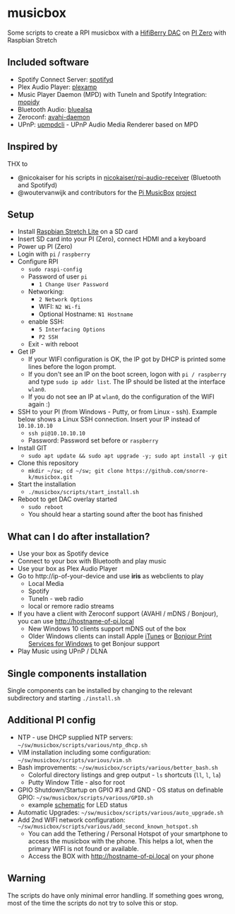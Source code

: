 # musicbox

Some scripts to create a RPI musicbox with a [HifiBerry DAC](https://www.hifiberry.com/) on [PI Zero](https://www.raspberrypi.org/products/raspberry-pi-zero/) with Raspbian Stretch

## Included software

- Spotify Connect Server: [spotifyd](https://github.com/Spotifyd/spotifyd)
- Plex Audio Player: [plexamp](https://plexamp.com/)
- Music Player Daemon (MPD) with TuneIn and Spotify Integration: [mopidy](https://www.mopidy.com/)
- Bluetooth Audio: [bluealsa](https://github.com/Arkq/bluez-alsa)
- Zeroconf: [avahi-daemon](https://www.avahi.org/)
- UPnP: [upmpdcli](https://www.lesbonscomptes.com/upmpdcli/) - UPnP Audio Media Renderer based on MPD

## Inspired by

THX to
- @nicokaiser for his scripts in [nicokaiser/rpi-audio-receiver](https://github.com/nicokaiser/rpi-audio-receiver) (Bluetooth and Spotifyd)
- @woutervanwijk and contributors for the [Pi MusicBox](https://www.pimusicbox.com) [project](https://github.com/pimusicbox/pimusicbox)

## Setup

- Install [Raspbian Stretch Lite](https://www.raspberrypi.org/downloads/raspbian/) on a SD card
- Insert SD card into your PI (Zero), connect HDMI and a keyboard
- Power up PI (Zero)
- Login with `pi` / `raspberry`
- Configure RPI
  - `sudo raspi-config`
  - Password of user `pi`
    - `1 Change User Password`
  - Networking:
    - `2 Network Options`
    - WIFI: `N2 Wi-fi`
    - Optional Hostname: `N1 Hostname`
  - enable SSH:
    - `5 Interfacing Options`
	- `P2 SSH`
  - Exit - with reboot
- Get IP
  - If your WIFI configuration is OK, the IP got by DHCP is printed some lines before the logon prompt.
  - If you don't see an IP on the boot screen, logon with `pi / raspberry` and type `sudo ip addr list`. The IP should be listed at the interface `wlan0`.
  - If you do not see an IP at `wlan0`, do the configuration of the WIFI again :)
- SSH to your PI (from Windows - Putty, or from Linux - ssh). Example below shows a Linux SSH connection. Insert your IP instead of `10.10.10.10`
  - `ssh pi@10.10.10.10`
  - Password: Password set before or `raspberry`
- Install GIT
  - `sudo apt update && sudo apt upgrade -y; sudo apt install -y git`
- Clone this repository
  - `mkdir ~/sw; cd ~/sw; git clone https://github.com/snorre-k/musicbox.git`
- Start the installation
  - `./musicbox/scripts/start_install.sh`
- Reboot to get DAC overlay started
  - `sudo reboot`
  - You should hear a starting sound after the boot has finished

## What can I do after installation?

- Use your box as Spotify device
- Connect to your box with Bluetooth and play music
- Use your box as Plex Audio Player
- Go to http://ip-of-your-device and use __iris__ as webclients to play
  - Local Media
  - Spotify
  - TuneIn - web radio
  - local or remore radio streams
- If you have a client with Zeroconf support (AVAHI / mDNS / Bonjour), you can use http://hostname-of-pi.local
  - New Windows 10 clients support mDNS out of the box
  - Older Windows clients can install Apple [iTunes](https://support.apple.com/downloads/itunes) or [Bonjour Print Services for Windows](https://support.apple.com/kb/DL999) to get Bonjour support
- Play Music using UPnP / DLNA

## Single components installation

Single components can be installed by changing to the relevant subdirectory and starting `./install.sh`

## Additional PI config

- NTP - use DHCP supplied NTP servers: `~/sw/musicbox/scripts/various/ntp_dhcp.sh`
- VIM installation including some configuration: `~/sw/musicbox/scripts/various/vim.sh`
- Bash improvements: `~/sw/musicbox/scripts/various/better_bash.sh`
  - Colorful directory listings and grep output - `ls` shortcuts (`ll`, `l`, `la`)
  - Putty Window Title - also for root
- GPIO Shutdown/Startup on GPIO #3 and GND - OS status on definable GPIO: `~/sw/musicbox/scripts/various/GPIO.sh`
  - example [schematic](../../wiki/LED-OS-status-on-GPIO) for LED status
- Automatic Upgrades: `~/sw/musicbox/scripts/various/auto_upgrade.sh`
- Add 2nd WIFI network configuration: `~/sw/musicbox/scripts/various/add_second_known_hotspot.sh`
  - You can add the Tethering / Personal Hotspot of your smartphone to access the musicbox with the phone. This helps a lot, when the primary WIFI is not found or available.
  - Access the BOX with http://hostname-of-pi.local on your phone

## Warning

The scripts do have only minimal error handling. If something goes wrong, most of the time the scripts do not try to solve this or stop.
